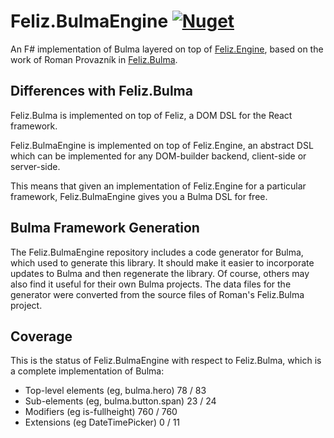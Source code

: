 # Feliz.BulmaEngine [![Nuget](https://img.shields.io/nuget/v/Feliz.BulmaEngine.svg?maxAge=0&colorB=brightgreen)](https://www.nuget.org/packages/Feliz.BulmaEngine)

An F# implementation of Bulma layered on top of [Feliz.Engine](https://github.com/alfonsogarciacaro/Feliz.Engine), based on the work of Roman Provazník in [Feliz.Bulma](https://github.com/Dzoukr/Feliz.Bulma).

## Differences with Feliz.Bulma

Feliz.Bulma is implemented on top of Feliz, a DOM DSL for the React framework.

Feliz.BulmaEngine is implemented on top of Feliz.Engine, an abstract DSL which can be implemented for any DOM-builder backend, client-side
or server-side.

This means that given an implementation of Feliz.Engine for a particular framework, Feliz.BulmaEngine gives you a Bulma DSL for free.

## Bulma Framework Generation

The Feliz.BulmaEngine repository includes a code generator for Bulma, which used to generate this library. It should make it
easier to incorporate updates to Bulma and then regenerate the library. Of course, others may also find it useful for their own Bulma projects. The data files for the generator were converted from the source files of Roman's Feliz.Bulma project.

## Coverage

This is the status of Feliz.BulmaEngine with respect to Feliz.Bulma, which is a complete implementation of Bulma:

- Top-level elements (eg, bulma.hero)   78 /  83
- Sub-elements (eg, bulma.button.span)  23 /  24
- Modifiers (eg is-fullheight)         760 / 760
- Extensions (eg DateTimePicker)         0 /  11


